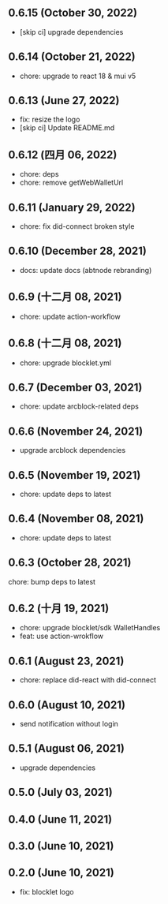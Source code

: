 ## 0.6.15 (October 30, 2022)

- [skip ci] upgrade dependencies

## 0.6.14 (October 21, 2022)

- chore: upgrade to react 18 & mui v5

## 0.6.13 (June 27, 2022)

- fix: resize the logo
- [skip ci] Update README.md

## 0.6.12 (四月 06, 2022)

- chore: deps
- chore: remove getWebWalletUrl

## 0.6.11 (January 29, 2022)

- chore: fix did-connect broken style

## 0.6.10 (December 28, 2021)

- docs: update docs (abtnode rebranding)

## 0.6.9 (十二月 08, 2021)

- chore: update action-workflow

## 0.6.8 (十二月 08, 2021)

- chore: upgrade blocklet.yml

## 0.6.7 (December 03, 2021)

- chore: update arcblock-related deps

## 0.6.6 (November 24, 2021)

- upgrade arcblock dependencies

## 0.6.5 (November 19, 2021)

- chore: update deps to latest

## 0.6.4 (November 08, 2021)

- chore: update deps to latest

## 0.6.3 (October 28, 2021)

chore: bump deps to latest

## 0.6.2 (十月 19, 2021)

- chore: upgrade blocklet/sdk WalletHandles
- feat: use action-wrokflow

## 0.6.1 (August 23, 2021)

- chore: replace did-react with did-connect

## 0.6.0 (August 10, 2021)

- send notification without login

## 0.5.1 (August 06, 2021)

- upgrade dependencies

## 0.5.0 (July 03, 2021)

## 0.4.0 (June 11, 2021)

## 0.3.0 (June 10, 2021)

## 0.2.0 (June 10, 2021)

- fix: blocklet logo

